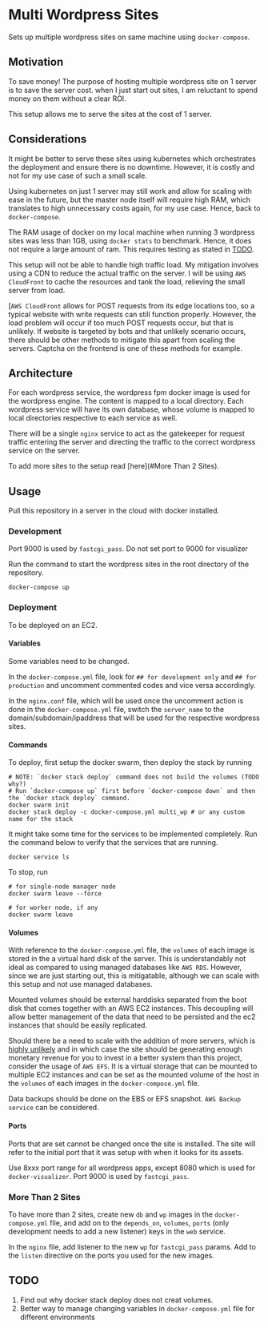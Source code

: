 # Multi Wordpress Sites

Sets up multiple wordpress sites on same machine using `docker-compose`.

## Motivation

To save money! The purpose of hosting multiple wordpress site on 1 server is to save the server cost. when I just start out sites, I am reluctant to spend money on them without a clear ROI.

This setup allows me to serve the sites at the cost of 1 server.

## Considerations

It might be better to serve these sites using kubernetes which orchestrates the deployment and ensure there is no downtime. However, it is costly and not for my use case of such a small scale.

Using kubernetes on just 1 server may still work and allow for scaling with ease in the future, but the master node itself will require high RAM, which translates to high unnecessary costs again, for my use case. Hence, back to `docker-compose`.

The RAM usage of docker on my local machine when running 3 wordpress sites was less than 1GB, using `docker stats` to benchmark. Hence, it does not require a large amount of ram. This requires testing as stated in [TODO](#TODO).

This setup will not be able to handle high traffic load. My mitigation involves using a CDN to reduce the actual traffic on the server. I will be using `AWS CloudFront` to cache the resources and tank the load, relieving the small server from load.

[`AWS CloudFront` allows for POST requests from its edge locations too, so a typical website with write requests can still function properly. However, the load problem will occur if too much POST requests occur, but that is unlikely. If website is targeted by bots and that unlikely scenario occurs, there should be other methods to mitigate this apart from scaling the servers. Captcha on the frontend is one of these methods for example.

## Architecture

For each wordpress service, the wordpress fpm docker image is used for the wordpress engine. The content is mapped to a local directory. Each wordpress service will have its own database, whose volume is mapped to local directories respective to each service as well.

There will be a single `nginx` service to act as the gatekeeper for request traffic entering the server and directing the traffic to the correct wordpress service on the server.

To add more sites to the setup read [here](#More Than 2 Sites).

## Usage

Pull this repository in a server in the cloud with docker installed.

### Development

Port 9000 is used by `fastcgi_pass`. Do not set port to 9000 for visualizer

Run the command to start the wordpress sites in the root directory of the repository.

```
docker-compose up
```

### Deployment

To be deployed on an EC2.

#### Variables

Some variables need to be changed.

In the `docker-compose.yml` file, look for `## for development only` and `## for production` and uncomment commented codes and vice versa accordingly.

In the `nginx.conf` file, which will be used once the uncomment action is done in the `docker-compose.yml` file, switch the `server_name` to the domain/subdomain/ipaddress that will be used for the respective wordpress sites.

#### Commands

To deploy, first setup the docker swarm, then deploy the stack by running
```
# NOTE: `docker stack deploy` command does not build the volumes (TODO why?)
# Run `docker-compose up` first before `docker-compose down` and then the `docker stack deploy` command.
docker swarm init
docker stack deploy -c docker-compose.yml multi_wp # or any custom name for the stack
```

It might take some time for the services to be implemented completely. Run the command below to verify that the services that are running.
```
docker service ls
```

To stop, run
```
# for single-node manager node
docker swarm leave --force

# for worker node, if any
docker swarm leave
```

#### Volumes

With reference to the `docker-compose.yml` file, the `volumes` of each image is stored in the a virtual hard disk of the server. This is understandably not ideal as compared to using managed databases like `AWS RDS`. However, since we are just starting out, this is mitigatable, although we can scale with this setup and not use managed databases.

Mounted volumes should be external harddisks separated from the boot disk that comes together with an AWS EC2 instances. This decoupling will allow better management of the data that need to be persisted and the ec2 instances that should be easily replicated.

Should there be a need to scale with the addition of more servers, which is [highly unlikely](#Considerations) and in which case the site should be generating enough monetary revenue for you to invest in a better system than this project, consider the usage of `AWS EFS`. It is a virtual storage that can be mounted to multiple EC2 instances and can be set as the mounted volume of the host in the `volumes` of each images in the `docker-compose.yml` file.

Data backups should be done on the EBS or EFS snapshot. `AWS Backup service` can be considered.

#### Ports

Ports that are set cannot be changed once the site is installed. The site will refer to the initial port that it was setup with when it looks for its assets.

Use 8xxx port range for all wordpress apps, except 8080 which is used for `docker-visualizer`.
Port 9000 is used by `fastcgi_pass`.

### More Than 2 Sites

To have more than 2 sites, create new `db` and `wp` images in the `docker-compose.yml` file, and add on to the `depends_on`, `volumes`, `ports` (only development needs to add a new listener) keys in the `web` service.

In the `nginx` file, add listener to the new `wp` for `fastcgi_pass` params. Add to the `listen` directive on the ports you used for the new images.

## TODO

1. Find out why docker stack deploy does not creat volumes.
2. Better way to manage changing variables in `docker-compose.yml` file for different environments